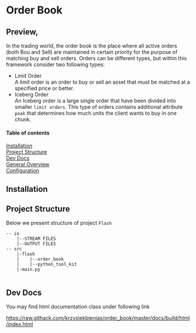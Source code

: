 # Order Book

## Preview,
In the trading world, the order book is the place where all active orders (both Bou and Sell) are maintained in certain priority for the purpose of matching buy and sell orders. Orders can be different types, but within this framework consider two following types:

* Limit Order  
A limit order is an order to buy or sell an asset that must be matched at a specified price or better.
* Iceberg Order  
An Iceberg order is a large single order that have been divided into smaller `limit orders`. This type of orders contains additional attribute `peak` that determines how much units the client wants to buy in one chunk.


#### Table of contents
[Installation](#installation)  
[Project Structure](#ProjectStructure)  
[Dev Docs](#DevDocs)  
[General Overview](#GeneralOverview)  
[Configuration](#Configuration)  

## Installation
## Project Structure
Below we present structure of project `Flash`
```
-- io
    |--STREAM FILES
    |--OUTPUT FILES
-- src
    |-flash
    |    |--order_book
    |    |--python_tool_kit
    |-main.py
  
```

## Dev Docs
You may find html documentation class under following link

https://raw.githack.com/krzysiekbienias/order_book/master/docs/build/html/index.html





